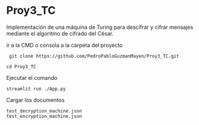 # Proy3_TC
Implementación de una máquina de Turing para descifrar y cifrar mensajes mediante el algoritmo de cifrado del César. 

ir a la CMD o consola a la carpeta del proyecto 

``` git clone https://github.com/PedroPabloGuzmanMayen/Proy3_TC.git```

```cd Proy3_TC```

Ejecutar el comando 

```streamlit run ./App.py```

Cargar los documentos 

```
test_decryption_machine.json
test_encryption_machine.json
```
